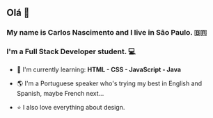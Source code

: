 ## Olá 👋

### My name is Carlos Nascimento and I live in São Paulo. 🇧🇷 
### I'm a Full Stack Developer student. 💻

- 🌱 I'm currently learning: <b> HTML - CSS - JavaScript - Java </b> <br>
  
- 🌎 I'm a Portuguese speaker who's trying my best in English and Spanish, maybe French next... <br>

- ⭐ I also love everything about design.

